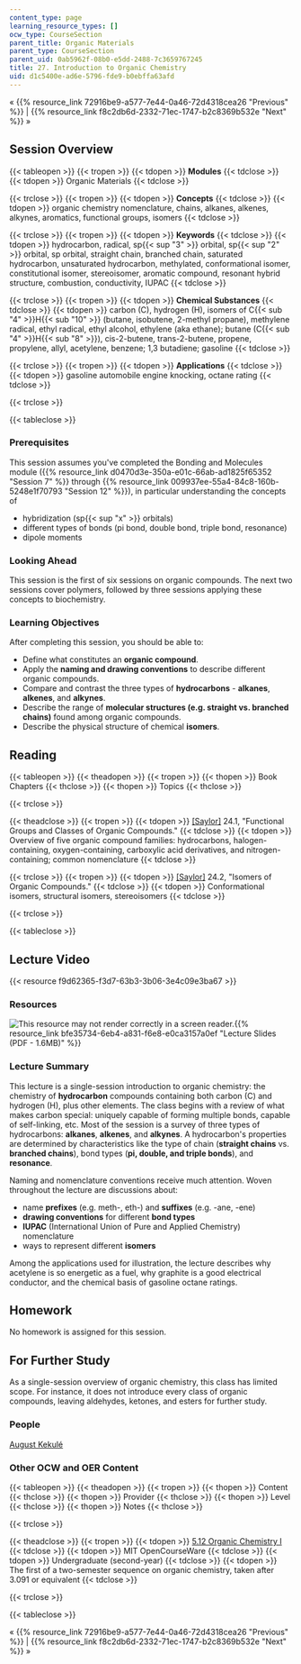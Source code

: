 ```yaml
---
content_type: page
learning_resource_types: []
ocw_type: CourseSection
parent_title: Organic Materials
parent_type: CourseSection
parent_uid: 0ab5962f-08b0-e5dd-2488-7c3659767245
title: 27. Introduction to Organic Chemistry
uid: d1c5400e-ad6e-5796-fde9-b0ebffa63afd
---
```


« {{% resource_link 72916be9-a577-7e44-0a46-72d4318cea26 "Previous" %}} | {{% resource_link f8c2db6d-2332-71ec-1747-b2c8369b532e "Next" %}} »

Session Overview
----------------

{{< tableopen >}}
{{< tropen >}}
{{< tdopen >}}
**Modules**
{{< tdclose >}}
{{< tdopen >}}
Organic Materials
{{< tdclose >}}

{{< trclose >}}
{{< tropen >}}
{{< tdopen >}}
**Concepts**
{{< tdclose >}}
{{< tdopen >}}
organic chemistry nomenclature, chains, alkanes, alkenes, alkynes, aromatics, functional groups, isomers
{{< tdclose >}}

{{< trclose >}}
{{< tropen >}}
{{< tdopen >}}
**Keywords**
{{< tdclose >}}
{{< tdopen >}}
hydrocarbon, radical, sp{{< sup "3" >}} orbital, sp{{< sup "2" >}} orbital, sp orbital, straight chain, branched chain, saturated hydrocarbon, unsaturated hydrocarbon, methylated, conformational isomer, constitutional isomer, stereoisomer, aromatic compound, resonant hybrid structure, combustion, conductivity, IUPAC
{{< tdclose >}}

{{< trclose >}}
{{< tropen >}}
{{< tdopen >}}
**Chemical Substances**
{{< tdclose >}}
{{< tdopen >}}
carbon (C), hydrogen (H), isomers of C{{< sub "4" >}}H{{< sub "10" >}} (butane, isobutene, 2-methyl propane), methylene radical, ethyl radical, ethyl alcohol, ethylene (aka ethane); butane (C{{< sub "4" >}}H{{< sub "8" >}}), cis-2-butene, trans-2-butene, propene, propylene, allyl, acetylene, benzene; 1,3 butadiene; gasoline
{{< tdclose >}}

{{< trclose >}}
{{< tropen >}}
{{< tdopen >}}
**Applications**
{{< tdclose >}}
{{< tdopen >}}
gasoline automobile engine knocking, octane rating
{{< tdclose >}}

{{< trclose >}}

{{< tableclose >}}

### Prerequisites

This session assumes you've completed the Bonding and Molecules module ({{% resource_link d0470d3e-350a-e01c-66ab-ad1825f65352 "Session 7" %}} through {{% resource_link 009937ee-55a4-84c8-160b-5248e1f70793 "Session 12" %}}), in particular understanding the concepts of

*   hybridization (sp{{< sup "x" >}} orbitals)
*   different types of bonds (pi bond, double bond, triple bond, resonance)
*   dipole moments

### Looking Ahead

This session is the first of six sessions on organic compounds. The next two sessions cover polymers, followed by three sessions applying these concepts to biochemistry.

### Learning Objectives

After completing this session, you should be able to:

*   Define what constitutes an **organic compound**.
*   Apply the **naming and drawing conventions** to describe different organic compounds.
*   Compare and contrast the three types of **hydrocarbons** \- **alkanes**, **alkenes**, and **alkynes**.
*   Describe the range of **molecular structures (e.g. straight vs. branched chains)** found among organic compounds.
*   Describe the physical structure of chemical **isomers**.

Reading
-------

{{< tableopen >}}
{{< theadopen >}}
{{< tropen >}}
{{< thopen >}}
Book Chapters
{{< thclose >}}
{{< thopen >}}
Topics
{{< thclose >}}

{{< trclose >}}

{{< theadclose >}}
{{< tropen >}}
{{< tdopen >}}
[\[Saylor\]](https://saylordotorg.github.io/text_general-chemistry-principles-patterns-and-applications-v1.0/s28-01-functional-groups-and-classes-.html) 24.1, "Functional Groups and Classes of Organic Compounds."
{{< tdclose >}}
{{< tdopen >}}
Overview of five organic compound families: hydrocarbons, halogen-containing, oxygen-containing, carboxylic acid derivatives, and nitrogen-containing; common nomenclature
{{< tdclose >}}

{{< trclose >}}
{{< tropen >}}
{{< tdopen >}}
[\[Saylor\]](https://saylordotorg.github.io/text_general-chemistry-principles-patterns-and-applications-v1.0/s28-02-isomers-of-organic-compounds.html) 24.2, "Isomers of Organic Compounds."
{{< tdclose >}}
{{< tdopen >}}
Conformational isomers, structural isomers, stereoisomers
{{< tdclose >}}

{{< trclose >}}

{{< tableclose >}}

Lecture Video
-------------

{{< resource f9d62365-f3d7-63b3-3b06-3e4c09e3ba67 >}}

### Resources

![This resource may not render correctly in a screen reader.](/images/inacessible.gif){{% resource_link bfe35734-6eb4-a831-f6e8-e0ca3157a0ef "Lecture Slides (PDF - 1.6MB)" %}}

### Lecture Summary

This lecture is a single-session introduction to organic chemistry: the chemistry of **hydrocarbon** compounds containing both carbon (C) and hydrogen (H), plus other elements. The class begins with a review of what makes carbon special: uniquely capable of forming multiple bonds, capable of self-linking, etc. Most of the session is a survey of three types of hydrocarbons: **alkanes**, **alkenes**, and **alkynes**. A hydrocarbon's properties are determined by characteristics like the type of chain (**straight chains** vs. **branched chains**), bond types (**pi, double, and triple bonds**), and **resonance**.

Naming and nomenclature conventions receive much attention. Woven throughout the lecture are discussions about:

*   name **prefixes** (e.g. meth-, eth-) and **suffixes** (e.g. -ane, -ene)
*   **drawing conventions** for different **bond types**
*   **IUPAC** (International Union of Pure and Applied Chemistry) nomenclature
*   ways to represent different **isomers**

Among the applications used for illustration, the lecture describes why acetylene is so energetic as a fuel, why graphite is a good electrical conductor, and the chemical basis of gasoline octane ratings.

Homework
--------

No homework is assigned for this session.

For Further Study
-----------------

As a single-session overview of organic chemistry, this class has limited scope. For instance, it does not introduce every class of organic compounds, leaving aldehydes, ketones, and esters for further study.

### People

[August Kekulé](http://en.wikipedia.org/wiki/Friedrich_August_Kekul%C3%A9_von_Stradonitz)

### Other OCW and OER Content

{{< tableopen >}}
{{< theadopen >}}
{{< tropen >}}
{{< thopen >}}
Content
{{< thclose >}}
{{< thopen >}}
Provider
{{< thclose >}}
{{< thopen >}}
Level
{{< thclose >}}
{{< thopen >}}
Notes
{{< thclose >}}

{{< trclose >}}

{{< theadclose >}}
{{< tropen >}}
{{< tdopen >}}
[5.12 Organic Chemistry I](/courses/5-12-organic-chemistry-i-spring-2005)
{{< tdclose >}}
{{< tdopen >}}
MIT OpenCourseWare
{{< tdclose >}}
{{< tdopen >}}
Undergraduate (second-year)
{{< tdclose >}}
{{< tdopen >}}
The first of a two-semester sequence on organic chemistry, taken after 3.091 or equivalent
{{< tdclose >}}

{{< trclose >}}

{{< tableclose >}}

« {{% resource_link 72916be9-a577-7e44-0a46-72d4318cea26 "Previous" %}} | {{% resource_link f8c2db6d-2332-71ec-1747-b2c8369b532e "Next" %}} »